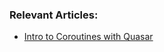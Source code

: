 ### Relevant Articles:

- [Intro to Coroutines with Quasar](https://www.baeldung.com/java-quasar-coroutines)
